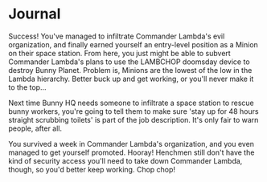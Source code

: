 Journal
==================

Success! You've managed to infiltrate Commander Lambda's evil organization, and finally earned yourself an entry-level position as a Minion on their space station. 
From here, you just might be able to subvert Commander Lambda's plans to use the LAMBCHOP doomsday device to destroy Bunny Planet. 
Problem is, Minions are the lowest of the low in the Lambda hierarchy. Better buck up and get working, or you'll never make it to the top...

Next time Bunny HQ needs someone to infiltrate a space station to rescue bunny workers, 
you're going to tell them to make sure 'stay up for 48 hours straight scrubbing toilets' is part of the job description. 
It's only fair to warn people, after all.

You survived a week in Commander Lambda's organization, and you even managed to get yourself promoted. 
Hooray! Henchmen still don't have the kind of security access you'll need to take down Commander Lambda, though, so you'd better keep working. Chop chop!
